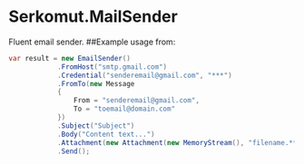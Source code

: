 # Serkomut.MailSender

Fluent email sender.
##Example usage from:

```csharp
var result = new EmailSender()
            .FromHost("smtp.gmail.com")
            .Credential("senderemail@gmail.com", "***")
            .FromTo(new Message
            {
                From = "senderemail@gmail.com",
                To = "toemail@domain.com"
            })
            .Subject("Subject")
            .Body("Content text...")
			.Attachment(new Attachment(new MemoryStream(), "filename.***", "mediaType"))
            .Send();
```
